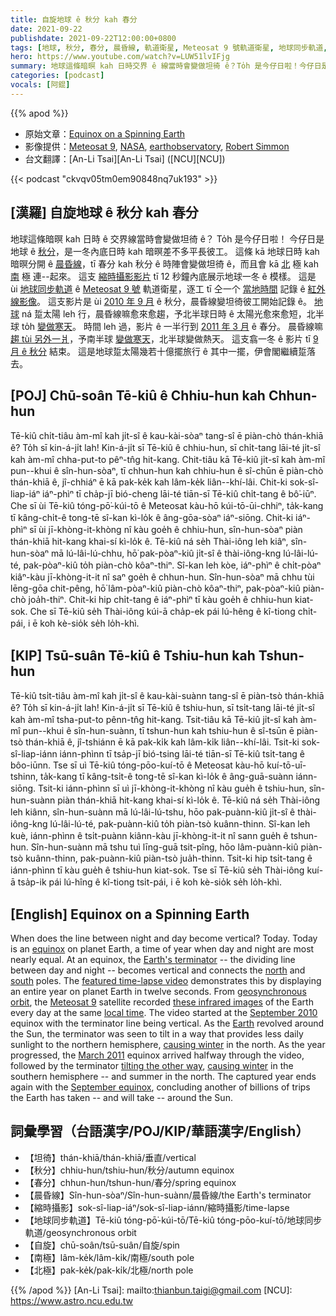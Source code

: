 ```yaml
---
title: 自旋地球 ê 秋分 kah 春分
date: 2021-09-22
publishdate: 2021-09-22T12:00:00+0800
tags: [地球, 秋分, 春分, 晨昏線, 軌道衛星, Meteosat 9 號軌道衛星, 地球同步軌道, 南半球, 北半球]
hero: https://www.youtube.com/watch?v=LUW51lvIFjg
summary: 地球這條暗暝 kah 日時交界 ê 線當時會變做坦徛 ê？To̍h 是今仔日啦！今仔日是地球 ê 秋分，是一冬內底日時 kah 暗暝差不多平長 ê 時陣。
categories: [podcast]
vocals: [阿錕]
---
```


{{% apod %}}

- 原始文章：[Equinox on a Spinning Earth](https://apod.nasa.gov/apod/ap210922.html)
- 影像提供：[Meteosat 9](https://www.eumetsat.int/our-satellites/meteosat-series), [NASA](https://www.nasa.gov/), [earthobservatory](https://earthobservatory.nasa.gov/), [Robert Simmon](https://www.nasa.gov/centers/goddard/about/people/RSimmon.html)
- 台文翻譯：[An-Li Tsai][An-Li Tsai] ([NCU][NCU])

{{< podcast "ckvqv05tm0em90848nq7uk193" >}}

## [漢羅] 自旋地球 ê 秋分 kah 春分
地球這條暗暝 kah 日時 ê 交界線當時會變做坦徛 ê？
To̍h 是今仔日啦！
今仔日是地球 ê [秋分][equinox]，是一冬內底日時 kah 暗暝差不多平長彼工。
這條 kā 地球日時 kah 暗暝分開 ê [晨昏線][Earth's terminator]，tī 春分 kah 秋分 ê 時陣會變做坦徛 ê，而且會 kā [北][north] 極 kah [南][south] 極 連--起來。
這支 [縮時攝影影片][featured time-lapse video] tī 12 秒鐘內底展示地球一冬 ê 模樣。
這是 ùi [地球同步軌道][geosynchronous orbit] ê [Meteosat 9 號][Meteosat 9] 軌道衛星，逐工 tī 仝一个 [當地時間][local time] 記錄 ê [紅外線影像][these infrared images]。
這支影片是 ùi [2010 年 9 月][September 2010] ê 秋分，晨昏線變坦徛彼工開始記錄 ê。
[地球][Earth] ná 踅太陽 leh 行，晨昏線嘛愈來愈趨，予北半球日時 ê 太陽光愈來愈短，北半球 to̍h [變做寒天][causing winter 1]。
時間 leh 過，影片 ê 一半行到 [2011 年 3 月][March 2011] ê 春分。
晨昏線嘛 [趨 tùi 另外一爿][tilting the other way]，予南半球 [變做寒天][causing winter 2]，北半球變做熱天。
這支翕一冬 ê 影片 tī [9 月 ê 秋分][September equinox] 結束。
這是地球踅太陽幾若十億擺旅行 ê 其中一擺，伊會閣繼續踅落去。

## [POJ] Chū-soân Tē-kiû ê Chhiu-hun kah Chhun-hun
Tē-kiû chi̍t-tiâu àm-mî kah ji̍t-sî ê kau-kài-sòaⁿ tang-sî ē piàn-chò thán-khiā ê?
To̍h sī kin-á-ji̍t lah!
Kin-á-ji̍t sī Tē-kiû ê chhiu-hun, sī chi̍t-tang lāi-té ji̍t-sî kah àm-mî chha-put-to pêⁿ-tn̂g hit-kang.
Chit-tiâu kā Tē-kiû ji̍t-sî kah àm-mî pun--khui ê sîn-hun-sòaⁿ, tī chhun-hun kah chhiu-hun ê sî-chūn ē piàn-chò thán-khiā ê, jî-chhiáⁿ ē kā pak-ke̍k kah lâm-ke̍k liân--khí-lâi.
Chit-ki sok-sî-liap-iáⁿ iáⁿ-phìⁿ tī cha̍p-jī bió-cheng lāi-té tiān-sī Tē-kiû chi̍t-tang ê bô͘-iūⁿ.
Che sī ùi Tē-kiû tóng-pō͘-kúi-tō ê Meteosat kàu-hō kúi-tō-ūi-chhiⁿ, ta̍k-kang tī kâng-chi̍t-ê tong-tē sî-kan kì-lo̍k ê âng-gōa-sòaⁿ iáⁿ-siōng.
Chit-ki iáⁿ-phìⁿ sī ùi jī-khòng-it-khòng nî kàu goe̍h ê chhiu-hun, sîn-hun-sòaⁿ piàn thán-khiā hit-kang khai-sí kì-lo̍k ê.
Tē-kiû ná se̍h Thài-iông leh kiâⁿ, sîn-hun-sòaⁿ mā lú-lâi-lú-chhu, hō͘ pak-pòaⁿ-kiû ji̍t-sî ê thài-iông-kng lú-lâi-lú-té, pak-pòaⁿ-kiû to̍h piàn-chò kôaⁿ-thiⁿ.
Sî-kan leh kòe, iáⁿ-phìⁿ ê chi̍t-pòaⁿ kiâⁿ-kàu jī-khòng-it-it nî saⁿ goe̍h ê chhun-hun.
Sîn-hun-sòaⁿ mā chhu tùi lēng-gōa chit-pêng, hō͘ lâm-pòaⁿ-kiû piàn-chò kôaⁿ-thiⁿ, pak-pòaⁿ-kiû piàn-chò joa̍h-thiⁿ.
Chit-ki hip chi̍t-tang ê iáⁿ-phìⁿ tī kàu goe̍h ê chhiu-hun kiat-sok.
Che sī Tē-kiû se̍h Thài-iông kúi-ā cha̍p-ek pái lú-hêng ê kî-tiong chi̍t-pái, i ē koh kè-sio̍k se̍h lo̍h-khì.

## [KIP] Tsū-suân Tē-kiû ê Tshiu-hun kah Tshun-hun
Tē-kiû tsi̍t-tiâu àm-mî kah ji̍t-sî ê kau-kài-suànn tang-sî ē piàn-tsò thán-khiā ê?
To̍h sī kin-á-ji̍t lah!
Kin-á-ji̍t sī Tē-kiû ê tshiu-hun, sī tsi̍t-tang lāi-té ji̍t-sî kah àm-mî tsha-put-to pênn-tn̂g hit-kang.
Tsit-tiâu kā Tē-kiû ji̍t-sî kah àm-mî pun--khui ê sîn-hun-suànn, tī tshun-hun kah tshiu-hun ê sî-tsūn ē piàn-tsò thán-khiā ê, jî-tshiánn ē kā pak-ki̍k kah lâm-ki̍k liân--khí-lâi.
Tsit-ki sok-sî-liap-iánn iánn-phìnn tī tsa̍p-jī bió-tsing lāi-té tiān-sī Tē-kiû tsi̍t-tang ê bôo-iūnn.
Tse sī uì Tē-kiû tóng-pōo-kuí-tō ê Meteosat kàu-hō kuí-tō-uī-tshinn, ta̍k-kang tī kâng-tsi̍t-ê tong-tē sî-kan kì-lo̍k ê âng-guā-suànn iánn-siōng.
Tsit-ki iánn-phìnn sī uì jī-khòng-it-khòng nî kàu gue̍h ê tshiu-hun, sîn-hun-suànn piàn thán-khiā hit-kang khai-sí kì-lo̍k ê.
Tē-kiû ná se̍h Thài-iông leh kiânn, sîn-hun-suànn mā lú-lâi-lú-tshu, hōo pak-puànn-kiû ji̍t-sî ê thài-iông-kng lú-lâi-lú-té, pak-puànn-kiû to̍h piàn-tsò kuânn-thinn.
Sî-kan leh kuè, iánn-phìnn ê tsi̍t-puànn kiânn-kàu jī-khòng-it-it nî sann gue̍h ê tshun-hun.
Sîn-hun-suànn mā tshu tuì līng-guā tsit-pîng, hōo lâm-puànn-kiû piàn-tsò kuânn-thinn, pak-puànn-kiû piàn-tsò jua̍h-thinn.
Tsit-ki hip tsi̍t-tang ê iánn-phìnn tī kàu gue̍h ê tshiu-hun kiat-sok.
Tse sī Tē-kiû se̍h Thài-iông kuí-ā tsa̍p-ik pái lú-hîng ê kî-tiong tsi̍t-pái, i ē koh kè-sio̍k se̍h lo̍h-khì.

## [English] Equinox on a Spinning Earth
When does the line between night and day become vertical?
Today.
Today is an [equinox][equinox] on planet Earth, a time of year when day and night are most nearly equal.
At an equinox, the [Earth's terminator][Earth's terminator] -- the dividing line between day and night -- becomes vertical and connects the [north][north] and [south][south] poles.
The [featured time-lapse video][featured time-lapse video] demonstrates this by displaying an entire year on planet Earth in twelve seconds.
From [geosynchronous orbit][geosynchronous orbit], the [Meteosat 9][Meteosat 9] satellite recorded [these infrared images][these infrared images] of the Earth every day at the same [local time][local time].
The video started at the [September 2010][September 2010] equinox with the terminator line being vertical.
As the [Earth][Earth] revolved around the Sun, the terminator was seen to tilt in a way that provides less daily sunlight to the northern hemisphere, [causing winter][causing winter 1] in the north.
As the year progressed, the [March 2011][March 2011] equinox arrived halfway through the video, followed by the terminator [tilting the other way][tilting the other way], [causing winter][causing winter 2] in the southern hemisphere -- and summer in the north.
The captured year ends again with the [September equinox][September equinox], concluding another of billions of trips the Earth has taken -- and will take -- around the Sun.

## 詞彙學習（台語漢字/POJ/KIP/華語漢字/English）
- 【坦徛】thán-khiā/thán-khiā/垂直/vertical
- 【秋分】chhiu-hun/tshiu-hun/秋分/autumn equinox
- 【春分】chhun-hun/tshun-hun/春分/spring equinox
- 【晨昏線】Sîn-hun-sòaⁿ/Sîn-hun-suànn/晨昏線/the Earth's terminator
- 【縮時攝影】sok-sî-liap-iáⁿ/sok-sî-liap-iánn/縮時攝影/time-lapse
- 【地球同步軌道】Tē-kiû tóng-pō͘-kúi-tō/Tē-kiû tóng-pōo-kuí-tō/地球同步軌道/geosynchronous orbit
- 【自旋】chū-soân/tsū-suân/自旋/spin
- 【南極】lâm-ke̍k/lâm-ki̍k/南極/south pole
- 【北極】pak-ke̍k/pak-ki̍k/北極/north pole


{{% /apod %}}
[An-Li Tsai]: mailto:thianbun.taigi@gmail.com
[NCU]: https://www.astro.ncu.edu.tw


[equinox]:https://en.wikipedia.org/wiki/Equinox
[Earth's terminator]:https://en.wikipedia.org/wiki/Terminator_(solar)
[north]:https://climatekids.nasa.gov/polar-temperatures/
[south]:https://apod.nasa.gov/apod/ap131211.html
[featured time-lapse video]:https://www.youtube.com/watch?v=LUW51lvIFjg
[geosynchronous orbit]:https://www.nasa.gov/audience/forstudents/postsecondary/features/geo_feature_prt.htm
[Meteosat 9]:https://en.wikipedia.org/wiki/Meteosat
[these infrared images]:https://earthobservatory.nasa.gov/IOTD/view.php?id=52248
[local time]:http://time.gov/
[September 2010]:http://apod.nasa.gov/apod/calendar/ca1009.html
[Earth]:https://solarsystem.nasa.gov/planets/earth/overview/
[causing winter 1]:https://spaceplace.nasa.gov/seasons/en/
[March 2011]:http://apod.nasa.gov/apod/calendar/ca1103.html
[tilting the other way]:https://media3.giphy.com/media/JOe1P4jUAhTKhPI787/giphy.gif
[causing winter 2]:http://www.universetoday.com/75843/why-are-there-seasons/
[September equinox]:https://apod.nasa.gov/apod/ap190923.html
